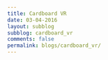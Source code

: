 ```yaml
---
title: Cardboard VR
date: 03-04-2016
layout: subblog
subblog: cardboard_vr
comments: false
permalink: blogs/cardboard_vr/
---
```


